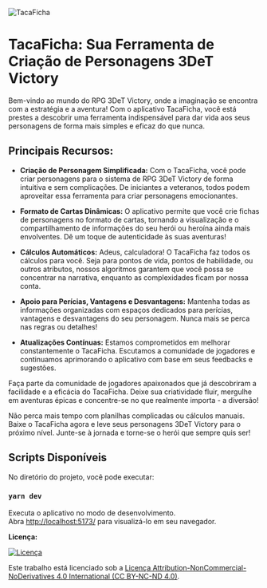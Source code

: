 ![TacaFicha](https://i.imgur.com/ACyzHu0.jpg)

# TacaFicha: Sua Ferramenta de Criação de Personagens 3DeT Victory

Bem-vindo ao mundo do RPG 3DeT Victory, onde a imaginação se encontra com a estratégia e a aventura! Com o aplicativo TacaFicha, você está prestes a descobrir uma ferramenta indispensável para dar vida aos seus personagens de forma mais simples e eficaz do que nunca.

## Principais Recursos:

- **Criação de Personagem Simplificada:** Com o TacaFicha, você pode criar personagens para o sistema de RPG 3DeT Victory de forma intuitiva e sem complicações. De iniciantes a veteranos, todos podem aproveitar essa ferramenta para criar personagens emocionantes.

- **Formato de Cartas Dinâmicas:** O aplicativo permite que você crie fichas de personagens no formato de cartas, tornando a visualização e o compartilhamento de informações do seu herói ou heroína ainda mais envolventes. Dê um toque de autenticidade às suas aventuras!

- **Cálculos Automáticos:** Adeus, calculadora! O TacaFicha faz todos os cálculos para você. Seja para pontos de vida, pontos de habilidade, ou outros atributos, nossos algoritmos garantem que você possa se concentrar na narrativa, enquanto as complexidades ficam por nossa conta.

- **Apoio para Perícias, Vantagens e Desvantagens:** Mantenha todas as informações organizadas com espaços dedicados para perícias, vantagens e desvantagens do seu personagem. Nunca mais se perca nas regras ou detalhes!

- **Atualizações Contínuas:** Estamos comprometidos em melhorar constantemente o TacaFicha. Escutamos a comunidade de jogadores e continuamos aprimorando o aplicativo com base em seus feedbacks e sugestões.

Faça parte da comunidade de jogadores apaixonados que já descobriram a facilidade e a eficácia do TacaFicha. Deixe sua criatividade fluir, mergulhe em aventuras épicas e concentre-se no que realmente importa - a diversão!

Não perca mais tempo com planilhas complicadas ou cálculos manuais. Baixe o TacaFicha agora e leve seus personagens 3DeT Victory para o próximo nível. Junte-se à jornada e torne-se o herói que sempre quis ser!

## Scripts Disponíveis

No diretório do projeto, você pode executar:

### `yarn dev`

Executa o aplicativo no modo de desenvolvimento.\
Abra [http://localhost:5173/](http://localhost:5173/) para visualizá-lo em seu navegador.

**Licença:**

[![Licença](https://img.shields.io/badge/Licença-Attribution--NonCommercial--NoDerivatives%204.0%20International-<cor>?style=flat-square)](https://creativecommons.org/licenses/by-nc-nd/4.0/)

Este trabalho está licenciado sob a [Licença Attribution-NonCommercial-NoDerivatives 4.0 International (CC BY-NC-ND 4.0)](https://creativecommons.org/licenses/by-nc-nd/4.0/).
